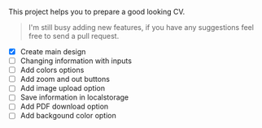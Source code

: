 This project helps you to prepare a good looking CV.

> I'm still busy adding new features, if you have any suggestions feel free to send a pull request.

- [x] Create main design
- [ ] Changing information with inputs
- [ ] Add colors options
- [ ] Add zoom and out buttons
- [ ] Add image upload option
- [ ] Save information in localstorage
- [ ] Add PDF download option
- [ ] Add backgound color option
